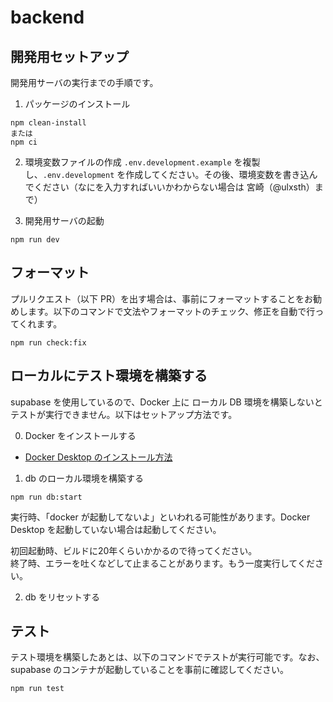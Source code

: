 # backend
## 開発用セットアップ
開発用サーバの実行までの手順です。

1. パッケージのインストール
```
npm clean-install
または
npm ci
```

2. 環境変数ファイルの作成
`.env.development.example` を複製し、`.env.development` を作成してください。その後、環境変数を書き込んでください（なにを入力すればいいかわからない場合は 宮崎（@ulxsth）まで）

3. 開発用サーバの起動
```
npm run dev
```

## フォーマット
プルリクエスト（以下 PR）を出す場合は、事前にフォーマットすることをお勧めします。以下のコマンドで文法やフォーマットのチェック、修正を自動で行ってくれます。
```
npm run check:fix
```

## ローカルにテスト環境を構築する
supabase を使用しているので、Docker 上に ローカル DB 環境を構築しないとテストが実行できません。以下はセットアップ方法です。

0. Docker をインストールする
- [Docker Desktop のインストール方法](https://qiita.com/zembutsu/items/a98f6f25ef47c04893b3)

1. db のローカル環境を構築する
```
npm run db:start
```

実行時、「docker が起動してないよ」といわれる可能性があります。Docker Desktop を起動していない場合は起動してください。<br>

初回起動時、ビルドに20年くらいかかるので待ってください。<br>
終了時、エラーを吐くなどして止まることがあります。もう一度実行してください。

2. db をリセットする


## テスト
テスト環境を構築したあとは、以下のコマンドでテストが実行可能です。なお、supabase のコンテナが起動していることを事前に確認してください。
```
npm run test
```
